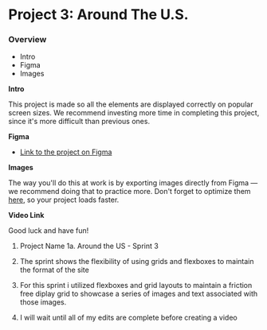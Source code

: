 # Project 3: Around The U.S.

### Overview

- Intro
- Figma
- Images

**Intro**

This project is made so all the elements are displayed correctly on popular screen sizes. We recommend investing more time in completing this project, since it's more difficult than previous ones.

**Figma**

- [Link to the project on Figma](https://www.figma.com/file/ii4xxsJ0ghevUOcssTlHZv/Sprint-3%3A-Around-the-US?node-id=0%3A1)

**Images**

The way you'll do this at work is by exporting images directly from Figma — we recommend doing that to practice more. Don't forget to optimize them [here](https://tinypng.com/), so your project loads faster.

**Video Link**

Good luck and have fun!

1. Project Name
   1a. Around the US - Sprint 3

2. The sprint shows the flexibility of using grids and flexboxes to maintain the format of the site

3. For this sprint i utilized flexboxes and grid layouts to maintain a friction free diplay grid to showcase a series of images and text associated with those images.

4. I will wait until all of my edits are complete before creating a video
